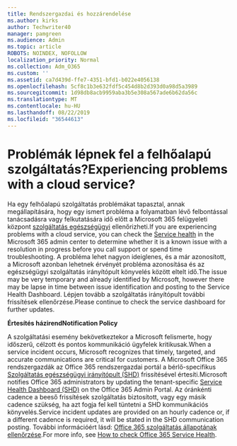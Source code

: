 ```yaml
---
title: Rendszergazdai és hozzárendelése
ms.author: kirks
author: Techwriter40
manager: pamgreen
ms.audience: Admin
ms.topic: article
ROBOTS: NOINDEX, NOFOLLOW
localization_priority: Normal
ms.collection: Adm_O365
ms.custom: ''
ms.assetid: ca7d439d-ffe7-4351-bfd1-b022e4056138
ms.openlocfilehash: 5cf8c1b3e632fdf5c454d8b2d393d0a98d5a3989
ms.sourcegitcommit: 1d98db8acb9959aba3b5e308a567ade6b62da56c
ms.translationtype: MT
ms.contentlocale: hu-HU
ms.lasthandoff: 08/22/2019
ms.locfileid: "36544613"
---
```

# <a name="experiencing-problems-with-a-cloud-service"></a><span data-ttu-id="ff871-102">Problémák lépnek fel a felhőalapú szolgáltatás?</span><span class="sxs-lookup"><span data-stu-id="ff871-102">Experiencing problems with a cloud service?</span></span>

<span data-ttu-id="ff871-103">Ha egy felhőalapú szolgáltatás problémákat tapasztal, annak megállapítására, hogy egy ismert probléma a folyamatban lévő felbontással tanácsadásra vagy felkutatására idő előtt a Microsoft 365 felügyeleti központ [szolgáltatás egészségügyi](https://admin.microsoft.com/AdminPortal/Home#/servicehealth) ellenőrizheti.</span><span class="sxs-lookup"><span data-stu-id="ff871-103">If you are experiencing problems with a cloud service, you can check the [Service health](https://admin.microsoft.com/AdminPortal/Home#/servicehealth) in the Microsoft 365 admin center to determine whether it is a known issue with a resolution in progress before you call support or spend time troubleshooting.</span></span> <span data-ttu-id="ff871-104">A probléma lehet nagyon ideiglenes, és a már azonosított, a Microsoft azonban lehetnek érvényét probléma azonosítása és az egészségügyi szolgáltatás irányítópult könyvelés között eltelt idő.</span><span class="sxs-lookup"><span data-stu-id="ff871-104">The issue may be very temporary and already identified by Microsoft, however there may be lapse in time between issue identification and posting to the Service Health Dashboard.</span></span> <span data-ttu-id="ff871-105">Lépjen tovább a szolgáltatás irányítópult további frissítések ellenőrzése.</span><span class="sxs-lookup"><span data-stu-id="ff871-105">Please continue to check the service dashboard for further updates.</span></span>

<span data-ttu-id="ff871-106">**Értesítés házirend**</span><span class="sxs-lookup"><span data-stu-id="ff871-106">**Notification Policy**</span></span>

<span data-ttu-id="ff871-107">A szolgáltatási esemény bekövetkeztekor a Microsoft felismerte, hogy időszerű, célzott és pontos kommunikáció ügyfelek kritikusak.</span><span class="sxs-lookup"><span data-stu-id="ff871-107">When a service incident occurs, Microsoft recognizes that timely, targeted, and accurate communications are critical for customers.</span></span> <span data-ttu-id="ff871-108">A Microsoft Office 365 rendszergazdák az Office 365 rendszergazdai portál a bérlő-specifikus [Szolgáltatás egészségügyi irányítópult (SHD)](https://admin.microsoft.com/AdminPortal/Home#/servicehealth) frissítésével értesíti.</span><span class="sxs-lookup"><span data-stu-id="ff871-108">Microsoft notifies Office 365 administrators by updating the tenant-specific [Service Health Dashboard (SHD)](https://admin.microsoft.com/AdminPortal/Home#/servicehealth) on the Office 365 Admin Portal.</span></span> <span data-ttu-id="ff871-109">Az óránkénti cadence a beeső frissítések szolgáltatás biztosított, vagy egy másik cadence szükség, ha azt fogja fel kell tüntetni a SHD kommunikációs könyvelés.</span><span class="sxs-lookup"><span data-stu-id="ff871-109">Service incident updates are provided on an hourly cadence or, if a different cadence is required, it will be stated in the SHD communication posting.</span></span> <span data-ttu-id="ff871-110">További információért lásd: [Office 365 szolgáltatás állapotának ellenőrzése](https://docs.microsoft.com/office365/enterprise/view-service-health).</span><span class="sxs-lookup"><span data-stu-id="ff871-110">For more info, see [How to check Office 365 Service Health](https://docs.microsoft.com/office365/enterprise/view-service-health).</span></span>

